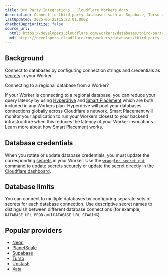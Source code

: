 ```yaml
---
title: 3rd Party Integrations · Cloudflare Workers docs
description: Connect to third-party databases such as Supabase, Turso and PlanetScale)
lastUpdated: 2025-06-25T15:22:01.000Z
chatbotDeprioritize: false
source_url:
  html: https://developers.cloudflare.com/workers/databases/third-party-integrations/
  md: https://developers.cloudflare.com/workers/databases/third-party-integrations/index.md
---
```


## Background

Connect to databases by configuring connection strings and credentials as [secrets](https://developers.cloudflare.com/workers/configuration/secrets/) in your Worker.

Connecting to a regional database from a Worker?

If your Worker is connecting to a regional database, you can reduce your query latency by using [Hyperdrive](https://developers.cloudflare.com/hyperdrive) and [Smart Placement](https://developers.cloudflare.com/workers/configuration/smart-placement/) which are both included in any Workers plan. Hyperdrive will pool your databases connections globally across Cloudflare's network. Smart Placement will monitor your application to run your Workers closest to your backend infrastructure when this reduces the latency of your Worker invocations. Learn more about [how Smart Placement works](https://developers.cloudflare.com/workers/configuration/smart-placement/).

## Database credentials

When you rotate or update database credentials, you must update the corresponding [secrets](https://developers.cloudflare.com/workers/configuration/secrets/) in your Worker. Use the [`wrangler secret put`](https://developers.cloudflare.com/workers/wrangler/commands/#secret) command to update secrets securely or update the secret directly in the [Cloudflare dashboard](https://dash.cloudflare.com/?to=/:account/workers/services/view/:worker/production/settings).

## Database limits

You can connect to multiple databases by configuring separate sets of secrets for each database connection. Use descriptive secret names to distinguish between different database connections (for example, `DATABASE_URL_PROD` and `DATABASE_URL_STAGING`).

## Popular providers

* [Neon](https://developers.cloudflare.com/workers/databases/third-party-integrations/neon/)
* [PlanetScale](https://developers.cloudflare.com/workers/databases/third-party-integrations/planetscale/)
* [Supabase](https://developers.cloudflare.com/workers/databases/third-party-integrations/supabase/)
* [Turso](https://developers.cloudflare.com/workers/databases/third-party-integrations/turso/)
* [Upstash](https://developers.cloudflare.com/workers/databases/third-party-integrations/upstash/)
* [Xata](https://developers.cloudflare.com/workers/databases/third-party-integrations/xata/)
